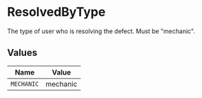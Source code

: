 # ResolvedByType

The type of user who is resolving the defect. Must be "mechanic".


## Values

| Name       | Value      |
| ---------- | ---------- |
| `MECHANIC` | mechanic   |